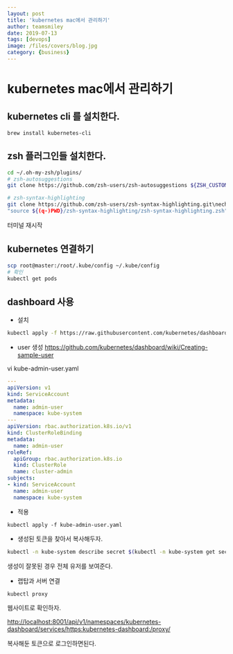 ```yaml
---
layout: post
title: 'kubernetes mac에서 관리하기' 
author: teamsmiley
date: 2019-07-13
tags: [devops]
image: /files/covers/blog.jpg
category: {business}
---
```

# kubernetes mac에서 관리하기

## kubernetes cli 를 설치한다. 

```
brew install kubernetes-cli
```

## zsh 플러그인들 설치한다. 
```bash
cd ~/.oh-my-zsh/plugins/
# zsh-autosuggestions
git clone https://github.com/zsh-users/zsh-autosuggestions ${ZSH_CUSTOM:-~/.oh-my-zsh/custom}/plugins/zsh-autosuggestions

# zsh-syntax-highlighting
git clone https://github.com/zsh-users/zsh-syntax-highlighting.git\necho 
"source ${(q-)PWD}/zsh-syntax-highlighting/zsh-syntax-highlighting.zsh" >> ${ZDOTDIR:-$HOME}/.zshrc
```

터미널 재시작 

## kubernetes 연결하기

```bash
scp root@master:/root/.kube/config ~/.kube/config
# 확인
kubectl get pods 
```

## dashboard 사용
* 설치 
```bash
kubectl apply -f https://raw.githubusercontent.com/kubernetes/dashboard/v2.0.0-beta1/aio/deploy/recommended.yaml
```

* user 생성 
<https://github.com/kubernetes/dashboard/wiki/Creating-sample-user>

vi kube-admin-user.yaml
```yml
---
apiVersion: v1
kind: ServiceAccount
metadata:
  name: admin-user
  namespace: kube-system
---
apiVersion: rbac.authorization.k8s.io/v1
kind: ClusterRoleBinding
metadata:
  name: admin-user
roleRef:
  apiGroup: rbac.authorization.k8s.io
  kind: ClusterRole
  name: cluster-admin
subjects:
- kind: ServiceAccount
  name: admin-user
  namespace: kube-system
```
* 적용
```
kubectl apply -f kube-admin-user.yaml
```

* 생성된 토큰을 찾아서 복사해두자.

```bash
kubectl -n kube-system describe secret $(kubectl -n kube-system get secret | grep admin-user | awk '{print $1}')
```

생성이 잘못된 경우 전체 유저를 보여준다. 

* 랩탑과 서버 연결

```bash
kubectl proxy
```

웹사이트로 확인하자.

<http://localhost:8001/api/v1/namespaces/kubernetes-dashboard/services/https:kubernetes-dashboard:/proxy/>

복사해둔 토큰으로 로그인하면된다.



